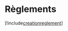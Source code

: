 # Règlements

[!include[creationreglement](reglements.creationreglement.autogen.md)]












































































































